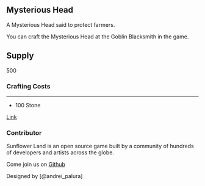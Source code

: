 ## Mysterious Head

A Mysterious Head said to protect farmers.

You can craft the Mysterious Head at the Goblin Blacksmith in the game.

## Supply

500

### Crafting Costs

---

- 100 Stone

[Link](https://docs.sunflower-land.com/player-guides/rare-and-limited-items#decorations)

### Contributor

Sunflower Land is an open source game built by a community of hundreds of developers and artists across the globe.

Come join us on [Github](https://github.com/sunflower-land/sunflower-land)

Designed by [@andrei_palura]
